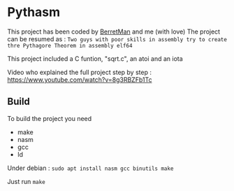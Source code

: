 # Pythasm
This project has been coded by <a href="https://github.com/BerretMan">BerretMan</a> and me (with love)
The project can be resumed as : `Two guys with poor skills in assembly try to create thre Pythagore Theorem in assembly elf64`

This project included a C funtion, "sqrt.c", an atoi and an iota

Video who explained the full project step by step :  https://www.youtube.com/watch?v=8g3RBZFb1Tc

## Build

To build the project you need 
- make
- nasm
- gcc
- ld

Under debian : `sudo apt install nasm gcc binutils make`

Just run `make`
